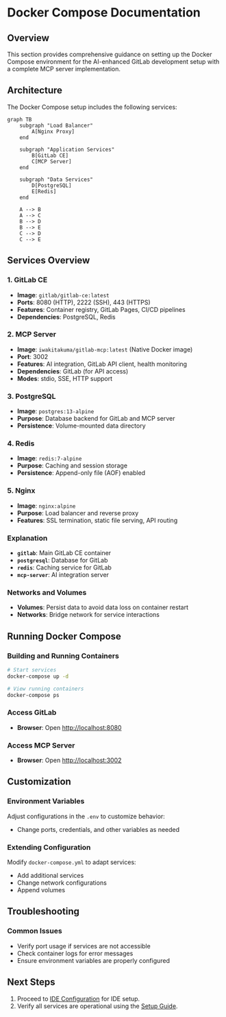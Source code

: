 # Docker Compose Documentation

## Overview

This section provides comprehensive guidance on setting up the Docker Compose environment for the AI-enhanced GitLab development setup with a complete MCP server implementation.

## Architecture

The Docker Compose setup includes the following services:

```mermaid
graph TB
    subgraph "Load Balancer"
        A[Nginx Proxy]
    end
    
    subgraph "Application Services"
        B[GitLab CE]
        C[MCP Server]
    end
    
    subgraph "Data Services"
        D[PostgreSQL]
        E[Redis]
    end
    
    A --> B
    A --> C
    B --> D
    B --> E
    C --> D
    C --> E
```

## Services Overview

### 1. GitLab CE
- **Image**: `gitlab/gitlab-ce:latest`
- **Ports**: 8080 (HTTP), 2222 (SSH), 443 (HTTPS)
- **Features**: Container registry, GitLab Pages, CI/CD pipelines
- **Dependencies**: PostgreSQL, Redis

### 2. MCP Server
- **Image**: `iwakitakuma/gitlab-mcp:latest` (Native Docker image)
- **Port**: 3002
- **Features**: AI integration, GitLab API client, health monitoring
- **Dependencies**: GitLab (for API access)
- **Modes**: stdio, SSE, HTTP support

### 3. PostgreSQL
- **Image**: `postgres:13-alpine`
- **Purpose**: Database backend for GitLab and MCP server
- **Persistence**: Volume-mounted data directory

### 4. Redis
- **Image**: `redis:7-alpine`
- **Purpose**: Caching and session storage
- **Persistence**: Append-only file (AOF) enabled

### 5. Nginx
- **Image**: `nginx:alpine`
- **Purpose**: Load balancer and reverse proxy
- **Features**: SSL termination, static file serving, API routing

### Explanation

- **`gitlab`**: Main GitLab CE container
- **`postgresql`**: Database for GitLab
- **`redis`**: Caching service for GitLab
- **`mcp-server`**: AI integration server

### Networks and Volumes

- **Volumes**: Persist data to avoid data loss on container restart
- **Networks**: Bridge network for service interactions

## Running Docker Compose

### Building and Running Containers

```bash
# Start services
docker-compose up -d

# View running containers
docker-compose ps
```

### Access GitLab

- **Browser**: Open [http://localhost:8080](http://localhost:8080)

### Access MCP Server

- **Browser**: Open [http://localhost:3002](http://localhost:3002)

## Customization

### Environment Variables

Adjust configurations in the `.env` to customize behavior:

- Change ports, credentials, and other variables as needed

### Extending Configuration

Modify `docker-compose.yml` to adapt services:

- Add additional services
- Change network configurations
- Append volumes

## Troubleshooting

### Common Issues

- Verify port usage if services are not accessible
- Check container logs for error messages
- Ensure environment variables are properly configured

## Next Steps

1. Proceed to [IDE Configuration](ide-config.md) for IDE setup.
2. Verify all services are operational using the [Setup Guide](setup.md).


